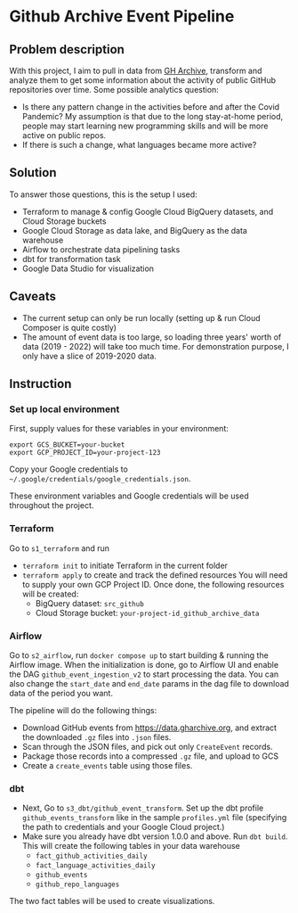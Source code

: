 # Github Archive Event Pipeline

## Problem description
With this project, I aim to pull in data from [GH Archive](https://www.gharchive.org/), transform and analyze them to get some information about the activity of public GitHub repositories over time. Some possible analytics question:
- Is there any pattern change in the activities before and after the Covid Pandemic? My assumption is that due to the long stay-at-home period, people may start learning new programming skills and will be more active on public repos.
- If there is such a change, what languages became more active?

## Solution
To answer those questions, this is the setup I used:
- Terraform to manage & config Google Cloud BigQuery datasets, and Cloud Storage buckets
- Google Cloud Storage as data lake, and BigQuery as the data warehouse
- Airflow to orchestrate data pipelining tasks
- dbt for transformation task
- Google Data Studio for visualization

## Caveats
- The current setup can only be run locally (setting up & run Cloud Composer is quite costly)
- The amount of event data is too large, so loading three years' worth of data (2019 - 2022) will take too much time. For demonstration purpose, I only have a slice of 2019-2020 data.

## Instruction
### Set up local environment
First, supply values for these variables in your environment:
```shell
export GCS_BUCKET=your-bucket
export GCP_PROJECT_ID=your-project-123
```
Copy your Google credentials to `~/.google/credentials/google_credentials.json`. 

These environment variables and Google credentials will be used throughout the project.

### Terraform

Go to `s1_terraform` and run
- `terraform init` to initiate Terraform in the current folder
- `terraform apply` to create and track the defined resources
You will need to supply your own GCP Project ID. Once done, the following resources will be created:
    - BigQuery dataset: `src_github`
    - Cloud Storage bucket: `your-project-id_github_archive_data`

### Airflow
Go to `s2_airflow`, run `docker compose up` to start building & running the Airflow image. When the initialization is done, go to Airflow UI and enable the DAG `github_event_ingestion_v2` to start processing the data. You can also change the `start_date` and `end_date` params in the dag file to download data of the period you want.

The pipeline will do the following things:
- Download GitHub events from https://data.gharchive.org, and extract the downloaded `.gz` files into `.json` files.
- Scan through the JSON files, and pick out only `CreateEvent` records. 
- Package those records into a compressed `.gz` file, and upload to GCS
- Create a `create_events` table using those files.

### dbt

- Next, Go to `s3_dbt/github_event_transform`. Set up the dbt profile `github_events_transform` like in the sample `profiles.yml` file (specifying the path to credentials and your Google Cloud project.)
- Make sure you already have dbt version 1.0.0 and above. Run `dbt build`. This will create the following tables in your data warehouse
    - `fact_github_activities_daily`
    - `fact_language_activities_daily`
    - `github_events`
    - `github_repo_languages` 

The two fact tables will be used to create visualizations.
